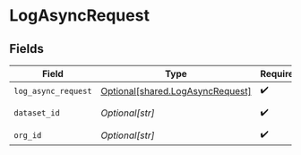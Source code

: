 # LogAsyncRequest


## Fields

| Field                                                                          | Type                                                                           | Required                                                                       | Description                                                                    | Example                                                                        |
| ------------------------------------------------------------------------------ | ------------------------------------------------------------------------------ | ------------------------------------------------------------------------------ | ------------------------------------------------------------------------------ | ------------------------------------------------------------------------------ |
| `log_async_request`                                                            | [Optional[shared.LogAsyncRequest]](undefined/models/shared/logasyncrequest.md) | :heavy_check_mark:                                                             | N/A                                                                            |                                                                                |
| `dataset_id`                                                                   | *Optional[str]*                                                                | :heavy_check_mark:                                                             | N/A                                                                            | model-123                                                                      |
| `org_id`                                                                       | *Optional[str]*                                                                | :heavy_check_mark:                                                             | N/A                                                                            | org-123                                                                        |